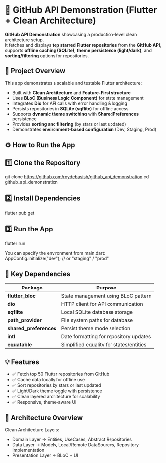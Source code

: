 # 🧩 GitHub API Demonstration (Flutter + Clean Architecture)

**GitHub API Demonstration** showcasing a production-level clean architecture setup.  
It fetches and displays **top starred Flutter repositories** from the **GitHub API**,  
supports **offline caching (SQLite)**, **theme persistence (light/dark)**, and  
**sorting/filtering** options for repositories.


## 🚀 Project Overview

This app demonstrates a scalable and testable Flutter architecture:
- Built with **Clean Architecture** and **Feature-First structure**
- Uses **BLoC (Business Logic Component)** for state management
- Integrates **Dio** for API calls with error handling & logging
- Persists repositories in **SQLite (sqflite)** for offline access
- Supports **dynamic theme switching** with **SharedPreferences** persistence
- Provides **sorting and filtering** (by stars or last updated)
- Demonstrates **environment-based configuration** (Dev, Staging, Prod)


## ⚙️ How to Run the App

## 1️⃣ Clone the Repository
git clone https://github.com/roydebasish/github_api_demonstration
cd github_api_demonstration

## 2️⃣ Install Dependencies
flutter pub get

## 3️⃣ Run the App
flutter run

You can specify the environment from main.dart:
AppConfig.initialize("dev"); // or "staging" / "prod"

## 🧩 Key Dependencies
| Package                           | Purpose                                 |
| --------------------------------- | --------------------------------------- |
| **flutter_bloc**                  | State management using BLoC pattern     |
| **dio**                           | HTTP client for API communication       |
| **sqflite**                       | Local SQLite database storage           |
| **path_provider**                 | File system paths for database          |
| **shared_preferences**            | Persist theme mode selection            |
| **intl**                          | Date formatting for repository updates  |
| **equatable**                     | Simplified equality for states/entities |

## 💡 Features
- ✅ Fetch top 50 Flutter repositories from GitHub
- ✅ Cache data locally for offline use
- ✅ Sort repositories by stars or last updated
- ✅ Light/Dark theme toggle with persistence
- ✅ Clean layered architecture for scalability
- ✅ Responsive, theme-aware UI

## 🧠 Architecture Overview
Clean Architecture Layers:
  - Domain Layer → Entities, UseCases, Abstract Repositories
  - Data Layer → Models, Local/Remote DataSources, Repository Implementation
  - Presentation Layer → BLoC + UI



